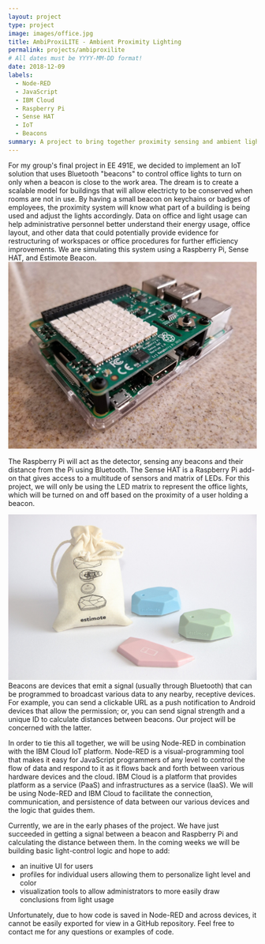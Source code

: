 ```yaml
---
layout: project
type: project
image: images/office.jpg
title: AmbiProxiLITE - Ambient Proximity Lighting
permalink: projects/ambiproxilite 
# All dates must be YYYY-MM-DD format!
date: 2018-12-09
labels:
  - Node-RED
  - JavaScript
  - IBM Cloud
  - Raspberry Pi
  - Sense HAT
  - IoT
  - Beacons
summary: A project to bring together proximity sensing and ambient lighting a scalable way to provide value and reduce costs. 
---
```

<p>For my group's final project in EE 491E, we decided to implement an IoT solution that uses Bluetooth "beacons" to control office lights to turn on only when a beacon is close to the work area. The dream is to create a scalable model for buildings that will allow electricty to be conserved when rooms are not in use. By having a small beacon on keychains or badges of employees, the proximity system will know what part of a building is being used and adjust the lights accordingly. Data on office and light usage can help administrative personnel better understand their energy usage, office layout, and other data that could potentially provide evidence for restructuring of workspaces or office procedures for further efficiency improvements. We are simulating this system using a Raspberry Pi, Sense HAT, and Estimote Beacon.
<img class="ui large center floated rounded image" src="../images/rpi.jpg">
<p>The Raspberry Pi will act as the detector, sensing any beacons and their distance from the Pi using Bluetooth. The Sense HAT is a Raspberry Pi add-on that gives access to a multitude of sensors and matrix of LEDs. For this project, we will only be using the LED matrix to represent the office lights, which will be turned on and off based on the proximity of a user holding a beacon.

<p><img class="ui large right floated rounded image" src="../images/estimote.jpg">Beacons are devices that emit a signal (usually through Bluetooth) that can be programmed to broadcast various data to any nearby, receptive devices. For example, you can send a clickable URL as a push notification to Android devices that allow the permission; or, you can send signal strength and a unique ID to calculate distances between beacons. Our project will be concerned with the latter.

<p>In order to tie this all together, we will be using Node-RED in combination with the IBM Cloud IoT platform. Node-RED is a visual-programming tool that makes it easy for JavaScript programmers of any level to control the flow of data and respond to it as it flows back and forth between various hardware devices and the cloud. IBM Cloud is a platform that provides platform as a service (PaaS) and infrastructures as a service (IaaS). We will be using Node-RED and IBM Cloud to facilitate the connection, communication, and persistence of data between our various devices and the logic that guides them.

<p>Currently, we are in the early phases of the project. We have just succeeded in getting a signal between a beacon and Raspberry Pi and calculating the distance between them. In the coming weeks we will be building basic light-control logic and hope to add:
<ul>
<li>an inuitive UI for users</li>
<li>profiles for individual users allowing them to personalize light level and color</li>
<li>visualization tools to allow administrators to more easily draw conclusions from light usage</li>
</ul>
Unfortunately, due to how code is saved in Node-RED and across devices, it cannot be easily exported for view in a GitHub repository. Feel free to contact me for any questions or examples of code.
